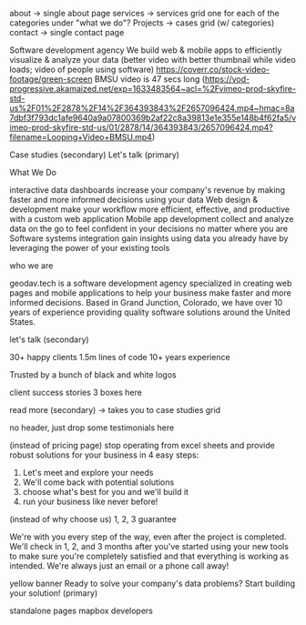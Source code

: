 
about -> single about page
services -> services grid
    one for each of the categories under "what we do"?
Projects -> cases grid (w/ categories)
contact -> single contact page


Software development agency
We build web & mobile apps to efficiently visualize & analyze your data
(better video with better thumbnail while video loads; video of people using software) https://coverr.co/stock-video-footage/green-screen
BMSU video is 47 secs long (https://vod-progressive.akamaized.net/exp=1633483564~acl=%2Fvimeo-prod-skyfire-std-us%2F01%2F2878%2F14%2F364393843%2F2657096424.mp4~hmac=8a7dbf3f793dc1afe9640a9a07800369b2af22c8a39813e1e355e148b4f62fa5/vimeo-prod-skyfire-std-us/01/2878/14/364393843/2657096424.mp4?filename=Looping+Video+BMSU.mp4)


Case studies (secondary) 
Let's talk (primary)


What We Do

interactive data dashboards
    increase your company's revenue by making faster and more informed decisions using your data
Web design & development
    make your workflow more efficient, effective, and productive with a custom web application
Mobile app development
    collect and analyze data on the go to feel confident in your decisions no matter where you are
Software systems integration
    gain insights using data you already have by leveraging the power of your existing tools


who we are

geodav.tech is a software development agency specialized in creating web pages and mobile applications to help your business make faster and more informed decisions. Based in Grand Junction, Colorado, we have over 10 years of experience providing quality software solutions around the United States.

let's talk (secondary)

30+ happy clients
1.5m lines of code
10+ years experience


Trusted by
a bunch of black and white logos


client success stories
3 boxes here

read more (secondary) -> takes you to case studies grid


no header, just drop some testimonials here


(instead of pricing page)
stop operating from excel sheets and provide robust solutions for your business in 4 easy steps:
1. Let's meet and explore your needs
2. We'll come back with potential solutions
3. choose what's best for you and we'll build it
4. run your business like never before!


(instead of why choose us)
1, 2, 3 guarantee

We're with you every step of the way, even after the project is completed. We'll check in 1, 2, and 3 months after you've started using your new tools to make sure you're completely satisfied and that everything is working as intended. We're always just an email or a phone call away!

yellow banner
Ready to solve your company's data problems?
Start building your solution! (primary)




standalone pages
mapbox developers
